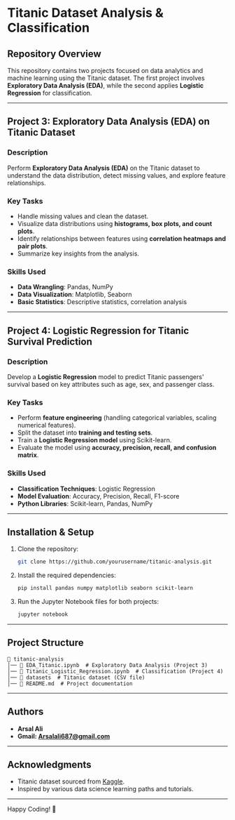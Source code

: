 # Titanic Dataset Analysis & Classification

## Repository Overview
This repository contains two projects focused on data analytics and machine learning using the Titanic dataset. The first project involves **Exploratory Data Analysis (EDA)**, while the second applies **Logistic Regression** for classification.

---

## Project 3: Exploratory Data Analysis (EDA) on Titanic Dataset
### Description
Perform **Exploratory Data Analysis (EDA)** on the Titanic dataset to understand the data distribution, detect missing values, and explore feature relationships.

### Key Tasks
- Handle missing values and clean the dataset.
- Visualize data distributions using **histograms, box plots, and count plots**.
- Identify relationships between features using **correlation heatmaps and pair plots**.
- Summarize key insights from the analysis.

### Skills Used
- **Data Wrangling**: Pandas, NumPy
- **Data Visualization**: Matplotlib, Seaborn
- **Basic Statistics**: Descriptive statistics, correlation analysis

---

## Project 4: Logistic Regression for Titanic Survival Prediction
### Description
Develop a **Logistic Regression** model to predict Titanic passengers' survival based on key attributes such as age, sex, and passenger class.

### Key Tasks
- Perform **feature engineering** (handling categorical variables, scaling numerical features).
- Split the dataset into **training and testing sets**.
- Train a **Logistic Regression model** using Scikit-learn.
- Evaluate the model using **accuracy, precision, recall, and confusion matrix**.

### Skills Used
- **Classification Techniques**: Logistic Regression
- **Model Evaluation**: Accuracy, Precision, Recall, F1-score
- **Python Libraries**: Scikit-learn, Pandas, NumPy

---

## Installation & Setup
1. Clone the repository:
   ```bash
   git clone https://github.com/yourusername/titanic-analysis.git
   ```
2. Install the required dependencies:
   ```bash
   pip install pandas numpy matplotlib seaborn scikit-learn
   ```
3. Run the Jupyter Notebook files for both projects:
   ```bash
   jupyter notebook
   ```

---

## Project Structure
```
📂 titanic-analysis
│── 📂 EDA_Titanic.ipynb  # Exploratory Data Analysis (Project 3)
│── 📜 Titanic_Logistic_Regression.ipynb  # Classification (Project 4)
│── 📜 datasets  # Titanic dataset (CSV file)
│── 📜 README.md  # Project documentation
```

---

## Authors
- **Arsal Ali**  
- **Gmail: Arsalali687@gmail.com**

---

## Acknowledgments
- Titanic dataset sourced from [Kaggle](https://www.kaggle.com/c/titanic/data).
- Inspired by various data science learning paths and tutorials.

---

Happy Coding! 🚀
